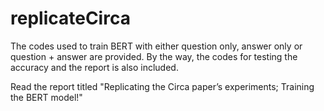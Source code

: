 # replicateCirca
The codes used to train BERT with either question only, answer only or question + answer are provided. By the way, the codes for testing the accuracy and the report is also included.

Read the report titled "Replicating the Circa paper’s experiments; Training the BERT model!"
